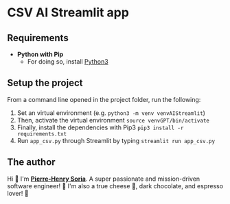 # CSV AI Streamlit app

## Requirements

* **Python with Pip**
  * For doing so, install [Python3](https://www.python.org/downloads/)

## Setup the project

From a command line opened in the project folder, run the following:

1. Set an virtual environment (e.g. `python3 -m venv venvAIStreamlit`)
2. Then, activate the virtual environment `source venvGPT/bin/activate`
3. Finally, install the dependencies with Pip3 `pip3 install -r requirements.txt`
4. Run `app_csv.py` through Streamlit by typing `streamlit run app_csv.py`


## The author

Hi 👋 I'm **[Pierre-Henry Soria](https://ph7.me)**. A super passionate and mission-driven software engineer! 🤠
I'm also a true cheese 🧀, dark chocolate, and espresso lover! 💫
